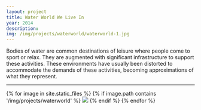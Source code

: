 ```yaml
---
layout: project
title: Water World We Live In
year: 2014
description: 
img: /img/projects/waterworld/waterworld-1.jpg
---
```


<p>Bodies of water are common destinations of leisure where people come to sport or relax. They are augmented with significant infrastructure to support these activities. These environments have usually been distorted to accommodate the demands of these activities, becoming approximations of what they represent.</p>

<hr>

<div>
{% for image in site.static_files %}
    {% if image.path contains '/img/projects/waterworld' %}
        <img class="projectimage" src="{{ site.baseurl }}{{ image.path }}"/>
    {% endif %}
{% endfor %}
</div>